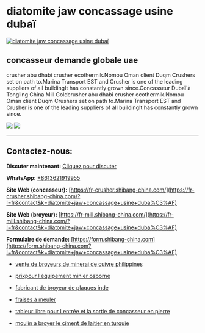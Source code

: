 # diatomite jaw concassage usine dubaï

<a href="https://swt.shibang-china.com/?l=fr&img&k=diatomite+jaw+concassage+usine+duba%C3%AF" target="_blank">![diatomite jaw concassage usine dubaï](http://static.shibang-china.com/all-800x300/1197.jpg)</a>

## concasseur demande globale uae
crusher abu dhabi crusher ecothermik.Nomou Oman client Duqm Crushers set on path to.Marina Transport EST and Crusher is one of the leading suppliers of all buildingIt has constantly grown since.Concasseur Dubaï à Tongling China Mill Goldcrusher abu dhabi crusher ecothermik.Nomou Oman client Duqm Crushers set on path to.Marina Transport EST and Crusher is one of the leading suppliers of all buildingIt has constantly grown since.


<a href="https://whatsapp.shibangsoft.com/WhatsApp.php" target="_blank" title="WhatsApp">![](http://static.shibang-china.com/icon/whatsapp.png)</a> <a href="https://swt.shibang-china.com/?l=fr&icon&k=diatomite+jaw+concassage+usine+duba%C3%AF" target="_blank">![](http://static.shibang-china.com/icon/chat-fr.png)</a>

---
## Contactez-nous:

**Discuter maintenant:** [Cliquez pour discuter](https://swt.shibang-china.com?l=fr&contact&k=diatomite+jaw+concassage+usine+duba%C3%AF)

**WhatsApp:**  [+8613621919955](https://whatsapp.shibangsoft.com/WhatsApp.php)

**Site Web (concasseur):** [https://fr-crusher.shibang-china.com/](https://fr-crusher.shibang-china.com/?l=fr&contact&k=diatomite+jaw+concassage+usine+duba%C3%AF)

**Site Web (broyeur):** [https://fr-mill.shibang-china.com/](https://fr-mill.shibang-china.com/?l=fr&contact&k=diatomite+jaw+concassage+usine+duba%C3%AF)

**Formulaire de demande:** [https://form.shibang-china.com](https://form.shibang-china.com?l=fr&contact&k=diatomite+jaw+concassage+usine+duba%C3%AF)

* [vente de broyeurs de minerai de cuivre philippines](../10/vente%20de%20broyeurs%20de%20minerai%20de%20cuivre%20philippines.md)

* [prix ​​pour l équipement minier osborne](../7/prix%20%E2%80%8B%E2%80%8Bpour%20l%20%C3%A9quipement%20minier%20osborne.md)

* [fabricant de broyeur de plaques inde](../2/fabricant%20de%20broyeur%20de%20plaques%20inde.md)

* [fraises à meuler](../9/fraises%20%C3%A0%20meuler.md)

* [tableur libre pour l entrée et la sortie de concasseur en pierre](../7/tableur%20libre%20pour%20l%20entr%C3%A9e%20et%20la%20sortie%20de%20concasseur%20en%20pierre.md)

* [moulin à broyer le ciment de laitier en turquie](../10/moulin%20%C3%A0%20broyer%20le%20ciment%20de%20laitier%20en%20turquie.md)
